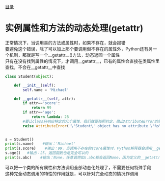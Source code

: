 [目录](../目录.md)

# 实例属性和方法的动态处理(__getattr__) #
正常情况下，当调用类的方法或属性时，如果不存在，就会报错\
要避免这个错误，除了可以加上那个要调用但不存在的属性外，Python还有另一个机制，那就是写一个__getattr__()方法，动态返回一个属性\
只有在没有找到属性的情况下，才调用__getattr__，已有的属性会直接在类属性里查找，不会在__getattr__中查找


```python
class Student(object):

    def __init__(self):
        self.name = 'Michael'

    def __getattr__(self, attr):
        if attr=='score':
            return 99
        if attr=='age':
            return lambda: 25
        #要让class只响应特定的几个属性，我们就要按照约定，抛出AttributeError的错误
        raise AttributeError('\'Student\' object has no attribute \'%s\'' % attr)
        

s = Student()
print(s.name)    #输出：'Michael'
print(s.score)    #输出：99，当调用不存在的score属性时，Python解释器会调用__getattr__(self, 'score')来尝试获得属性，这样就会返回score的值
s.age()   #输出：25，返回函数也是完全可以的
print(s.abc)    #输出：None，任意调用如s.abc都会返回None，因为定义的__getattr__默认返回就是None
```

可以把一个类的所有属性和方法调用全部动态化处理了，不需要任何特殊手段\
这种完全动态调用的特性的作用就是，可以针对完全动态的情况作调用

